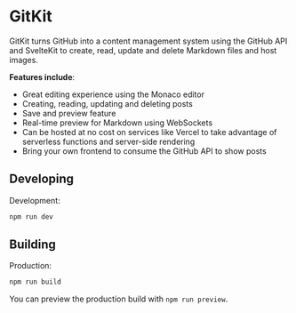 # GitKit

GitKit turns GitHub into a content management system using the GitHub API and SvelteKit to create, read, update and delete Markdown files and host images.

**Features include**:

- Great editing experience using the Monaco editor
- Creating, reading, updating and deleting posts
- Save and preview feature
- Real-time preview for Markdown using WebSockets
- Can be hosted at no cost on services like Vercel to take advantage of serverless functions and server-side rendering
- Bring your own frontend to consume the GitHub API to show posts

## Developing

Development:

```bash
npm run dev
```

## Building

Production:

```bash
npm run build
```

You can preview the production build with `npm run preview`.
